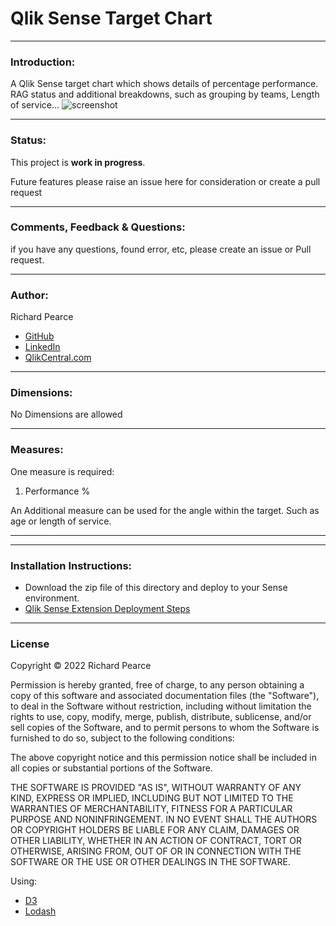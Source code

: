 # Qlik Sense Target Chart

---

### Introduction:

A Qlik Sense target chart which shows details of percentage performance. RAG status and additional breakdowns, such as grouping by teams, Length of service...
![screenshot](Screenshot_2022-11-22_152019.png)

---

### Status:

This project is **work in progress**.

Future features please raise an issue here for consideration or create a pull request

---

### Comments, Feedback & Questions:

if you have any questions, found error, etc, please create an issue or Pull request.

---

### Author:

Richard Pearce

- [GitHub](https://github.com/RichardPearce60)
- [LinkedIn](https://www.linkedin.com/in/richard-pearce-19ab6041/)
- [QlikCentral.com](http://www.qlikcentral.com)

---

### Dimensions:

No Dimensions are allowed

---

### Measures:

One measure is required:

1. Performance %

An Additional measure can be used for the angle within the target. Such as age or length of service.

---

---

### Installation Instructions:

- Download the zip file of this directory and deploy to your Sense environment.
- [Qlik Sense Extension Deployment Steps](https://help.qlik.com/en-US/sense-developer/August2022/Subsystems/Extensions/Content/Sense_Extensions/Howtos/deploy-extensions.htm)

---

### License

Copyright © 2022 Richard Pearce

Permission is hereby granted, free of charge, to any person obtaining a copy of this software and associated documentation files (the "Software"), to deal in the Software without restriction, including without limitation the rights to use, copy, modify, merge, publish, distribute, sublicense, and/or sell copies of the Software, and to permit persons to whom the Software is furnished to do so, subject to the following conditions:

The above copyright notice and this permission notice shall be included in all copies or substantial portions of the Software.

THE SOFTWARE IS PROVIDED "AS IS", WITHOUT WARRANTY OF ANY KIND, EXPRESS OR IMPLIED, INCLUDING BUT NOT LIMITED TO THE WARRANTIES OF MERCHANTABILITY, FITNESS FOR A PARTICULAR PURPOSE AND NONINFRINGEMENT. IN NO EVENT SHALL THE AUTHORS OR COPYRIGHT HOLDERS BE LIABLE FOR ANY CLAIM, DAMAGES OR OTHER LIABILITY, WHETHER IN AN ACTION OF CONTRACT, TORT OR OTHERWISE, ARISING FROM, OUT OF OR IN CONNECTION WITH THE SOFTWARE OR THE USE OR OTHER DEALINGS IN THE SOFTWARE.

Using:

- [D3](https://github.com/d3/d3)
- [Lodash](https://github.com/lodash/lodash)
